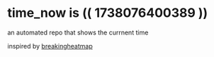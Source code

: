 # time_now is (( 1738076400389 ))

an automated repo that shows the currnent time

inspired by [breakingheatmap](https://github.com/breakingheatmap/breakingheatmap)